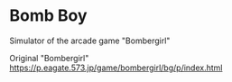 # Bomb Boy

Simulator of the arcade game "Bombergirl"  

Original "Bombergirl"  
https://p.eagate.573.jp/game/bombergirl/bg/p/index.html
